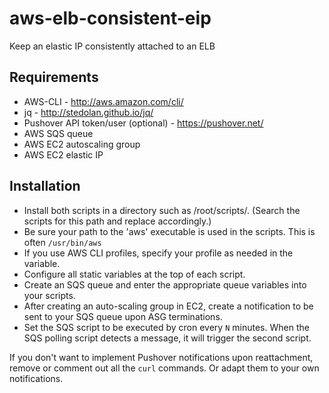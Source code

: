 # aws-elb-consistent-eip
Keep an elastic IP consistently attached to an ELB

## Requirements
  - AWS-CLI - http://aws.amazon.com/cli/
  - jq - http://stedolan.github.io/jq/
  - Pushover API token/user (optional) - https://pushover.net/
  - AWS SQS queue
  - AWS EC2 autoscaling group
  - AWS EC2 elastic IP

## Installation
  - Install both scripts in a directory such as /root/scripts/. (Search the scripts for this path and replace accordingly.)
  - Be sure your path to the 'aws' executable is used in the scripts. This is often `/usr/bin/aws`
  - If you use AWS CLI profiles, specify your profile as needed in the variable.
  - Configure all static variables at the top of each script.
  - Create an SQS queue and enter the appropriate queue variables into your scripts.
  - After creating an auto-scaling group in EC2, create a notification to be sent to your SQS queue upon ASG terminations.
  - Set the SQS script to be executed by cron every `N` minutes. When the SQS polling script detects a message, it will trigger the second script.

If you don't want to implement Pushover notifications upon reattachment, remove or comment out all the `curl` commands. Or adapt them to your own notifications.
